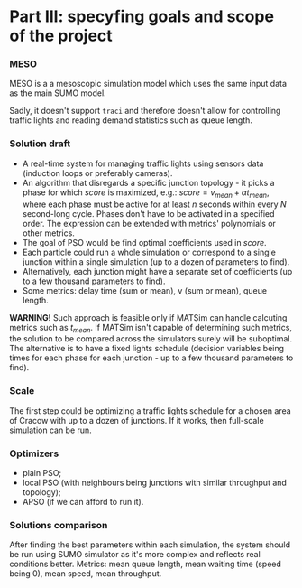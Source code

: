 # Part III: specyfing goals and scope of the project

### MESO

MESO is a a mesoscopic simulation model which uses the same input data as the main SUMO model.

Sadly, it doesn't support `traci` and therefore doesn't allow for controlling
traffic lights and reading demand statistics such as queue length.

### Solution draft

* A real-time system for managing traffic lights using sensors data (induction
loops or preferably cameras).
* An algorithm that disregards a specific junction topology - it picks
a phase for which $score$ is maximized, e.g.: $score = v_{mean} + \alpha t_{mean}$, 
where each phase must be active for at least $n$ seconds within every $N$ second-long cycle. Phases don't have to be activated in a specified order. The expression can be extended with metrics' polynomials or other 
metrics.
* The goal of PSO would be find optimal coefficients used in $score$.
* Each particle could run a whole simulation or correspond
to a single junction within a single simulation (up to a dozen of parameters
to find).
* Alternatively, each junction might have a separate set of coefficients (up
to a few thousand parameters to find).
* Some metrics: delay time (sum or mean), v (sum or mean), queue length.

**WARNING!** Such approach is feasible only if MATSim can handle calcuting
metrics such as $t_{mean}$. If MATSim isn't capable of determining such metrics,
the solution to be compared across the simulators surely will be suboptimal. The alternative is to have a fixed
lights schedule (decision variables being times for each phase for each junction - up to a few thousand parameters to find).

### Scale

The first step could be optimizing a traffic lights schedule for a chosen
area of Cracow with up to a dozen of junctions. If it works, then full-scale
simulation can be run.

### Optimizers

* plain PSO;
* local PSO (with neighbours being junctions with similar throughput and 
topology);
* APSO (if we can afford to run it).

### Solutions comparison

After finding the best parameters within each simulation, the system should
be run using SUMO simulator as it's more complex and reflects real conditions
better. Metrics: mean queue length, mean waiting time (speed being 0), mean speed, mean throughput.